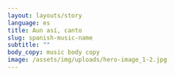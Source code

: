 ```yaml
---
layout: layouts/story
language: es
title: Aun así, canto
slug: spanish-music-name
subtitle: ""
body_copy: music body copy
image: /assets/img/uploads/hero-image_1-2.jpg
---
```

